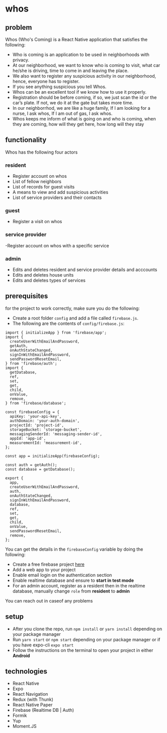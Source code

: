 # whos

## problem

Whos (Who's Coming) is a React Native application that satisfies the following:

- Who is coming is an application to be used in neighborhoods with privacy.
- At our neighborhood, we want to know who is coming to visit, what car he/she is driving, time to come in and leaving the place.
- We also want to register any suspicious activity in our neighborhood, hence, everyone has to register.
- If you see anything suspicious you tell Whos.
- Whos can be an excellent tool if we know how to use it properly.
- Registration should be before coming, if so, we just scan the id or the car’s plate. If not, we do it at the gate but takes more time.
- In our neighborrhod, we are like a huge family, If I am looking for a nurse, I ask whos, If I am out of gas, I ask whos.
- Whos keeps me inform of what is going on and who is coming, when they are coming, how will they get here, how long will they stay

## functionality

Whos has the following four actors

### resident

- Register account on whos
- List of fellow neighbors
- List of records for guest visits
- A means to view and add suspicious activities
- List of service providers and their contacts

### guest

- Register a visit on whos

### service provider

-Register account on whos with a specific service

### admin

- Edits and deletes resident and service provider details and acccounts
- Edits and deletes house units
- Edits and deletes types of services

## prerequisites

for the project to work correctly, make sure you do the following:

- Create a root folder `config` and add a file called `firebase.js`.
- The following are the contents of `config/firebase.js`:

```
import { initializeApp } from 'firebase/app';
import {
  createUserWithEmailAndPassword,
  getAuth,
  onAuthStateChanged,
  signInWithEmailAndPassword,
  sendPasswordResetEmail,
} from 'firebase/auth';
import {
  getDatabase,
  ref,
  set,
  get,
  child,
  onValue,
  remove,
} from 'firebase/database';

const firebaseConfig = {
  apiKey: 'your-api-key',
  authDomain: 'your-auth-domain',
  projectId: 'project-id',
  storageBucket: 'storage-bucket',
  messagingSenderId: 'messaging-sender-id',
  appId: 'app-id',
  measurementId: 'measurement-id',
};

const app = initializeApp(firebaseConfig);

const auth = getAuth();
const database = getDatabase();

export {
  app,
  createUserWithEmailAndPassword,
  auth,
  onAuthStateChanged,
  signInWithEmailAndPassword,
  database,
  ref,
  set,
  get,
  child,
  onValue,
  sendPasswordResetEmail,
  remove,
};
```

You can get the details in the `firebaseConfig` variable by doing the following:

- Create a free firebase project [here](https://console.firebase.google.com)
- Add a web app to your project
- Enable email login on the authentication section
- Enable realtime database and ensure to **start in test mode**
- For an admin account, register as a resident then in the realtime database, manually change `role` from **resident** to **admin**

You can reach out in caseof any problems

## setup

- After you clone the repo, run `npm install` or `yarn install` depending on your package manager
- Run `yarn start` or `npm start` depending on your package manager or if you have expo-cli `expo start`
- Follow the instructions on the terminal to open your project in either **Android**

## technologies

- React Native
- Expo
- React Navigation
- Redux (with Thunk)
- React Native Paper
- Firebase (Realtime DB | Auth)
- Formik
- Yup
- Moment.JS
